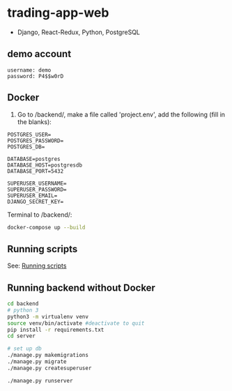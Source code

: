 # trading-app-web

- Django, React-Redux, Python, PostgreSQL

## demo account

```
username: demo
password: P4$$w0rD
```

## Docker

1. Go to /backend/, make a file called 'project.env', add the following (fill in the blanks):

```.env
POSTGRES_USER=
POSTGRES_PASSWORD=
POSTGRES_DB=

DATABASE=postgres
DATABASE_HOST=postgresdb
DATABASE_PORT=5432

SUPERUSER_USERNAME=
SUPERUSER_PASSWORD=
SUPERUSER_EMAIL=
DJANGO_SECRET_KEY=
```

Terminal to /backend/:

```bash
docker-compose up --build
```

## Running scripts

See:
[Running scripts](scripts/README.md)

## Running backend without Docker

```bash
cd backend
# python 3
python3 -m virtualenv venv
source venv/bin/activate #deactivate to quit
pip install -r requirements.txt
cd server

# set up db
./manage.py makemigrations
./manage.py migrate
./manage.py createsuperuser

./manage.py runserver
```
